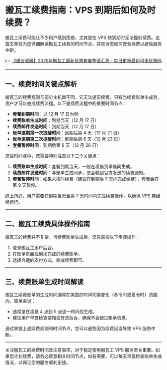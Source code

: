 # 搬瓦工续费指南：VPS 到期后如何及时续费？

搬瓦工续费可能让不少用户感到困惑，尤其是在 VPS 快到期时无法提前续费。这篇文章将为您详细解读搬瓦工续费的时间节点，并告诉您如何安全续费以避免服务中断。

👉 [【建议收藏】2025年搬瓦工最新优惠套餐整理汇总 - 每日更新最新可用优惠码](https://bit.ly/banwagon)

---

## 一、续费时间关键点解析

搬瓦工的续费规则与部分主机商不同，它无法提前续费，只有当续费账单生成后，用户才可以完成续费流程。以下是续费流程中的重要时间节点：

- **套餐到期时间**：以 12 月 17 日为例
- **续费账单生成时间**：到期当天（12 月 17 日）
- **续费邮件发送时间**：到期当天（12 月 17 日）
- **账单逾期第一次提醒时间**：到期后第 4 天（12 月 21 日）
- **账单逾期第二次提醒时间**：到期后第 6 天（12 月 23 日）
- **套餐暂停时间**：到期后第 9 天（12 月 26 日）

这些时间点中，您需要特别注意以下三个关键点：

1. **续费账单生成时间**：套餐到期当天，一般在凌晨到早晨间生成。
2. **续费邮件发送时间**：与账单生成同步，您会收到官方发送的续费通知。
3. **套餐暂停时间**：如果未按时续费（建议在到期后 7 天内完成续费），套餐会在第 9 天暂停。

综上所述，用户需要在到期当天至第 7 天时间内完成续费操作，以确保 VPS 能继续运行。

---

## 二、搬瓦工续费具体操作指南

搬瓦工的续费并不复杂，当续费账单生成后，您只需按以下步骤操作：

1. 登录搬瓦工用户后台。
2. 在账单页面找到未完成的续费账单。
3. 选择合适的支付方式，完成续费即可。

---

## 三、续费账单生成时间解读

搬瓦工续费账单的生成时间通常在美国的时间切换变化（冬令时或夏令时）范围内。简单来说：

- 通常是在凌晨 4 点到 5 点这一时间段生成。
- 建议用户早晨检查邮箱或登录后台，确保不会错过账单信息。

通过掌握上述续费规则和时间节点，您可以避免因为续费延误导致 VPS 服务中断。

--- 

关注搬瓦工的续费时间及注意事项，对于稳定使用搬瓦工 VPS 服务至关重要。如果您计划续费，请务必留意相关时间节点，如有需要，可以每天早晨检查账单生成情况，以保证您的服务顺利衔接。